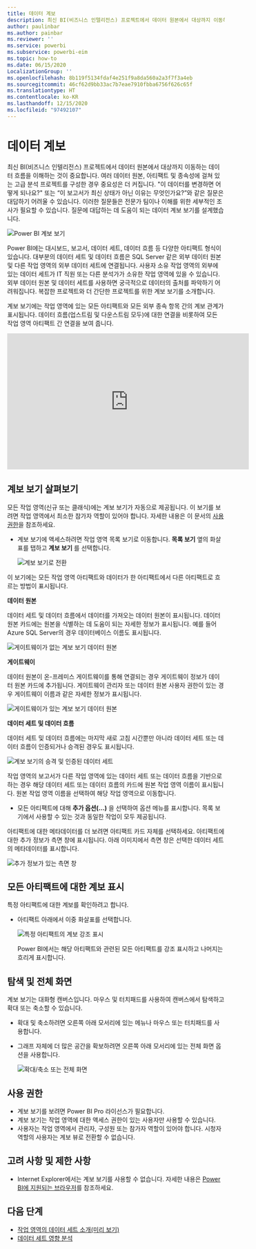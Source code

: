 ```yaml
---
title: 데이터 계보
description: 최신 BI(비즈니스 인텔리전스) 프로젝트에서 데이터 원본에서 대상까지 이동하는 데이터 흐름을 이해하는 것은 많은 고객에게 중요한 과제입니다.
author: paulinbar
ms.author: painbar
ms.reviewer: ''
ms.service: powerbi
ms.subservice: powerbi-eim
ms.topic: how-to
ms.date: 06/15/2020
LocalizationGroup: ''
ms.openlocfilehash: 8b119f5134fdaf4e251f9a8da560a2a3f7f3a4eb
ms.sourcegitcommit: 46cf62d9bb33ac7b7eae7910fbba6756f626c65f
ms.translationtype: HT
ms.contentlocale: ko-KR
ms.lasthandoff: 12/15/2020
ms.locfileid: "97492107"
---
```

# <a name="data-lineage"></a>데이터 계보
최신 BI(비즈니스 인텔리전스) 프로젝트에서 데이터 원본에서 대상까지 이동하는 데이터 흐름을 이해하는 것이 중요합니다. 여러 데이터 원본, 아티팩트 및 종속성에 걸쳐 있는 고급 분석 프로젝트를 구성한 경우 중요성은 더 커집니다. "이 데이터를 변경하면 어떻게 되나요?" 또는 “이 보고서가 최신 상태가 아닌 이유는 무엇인가요?”와 같은 질문은 대답하기 어려울 수 있습니다. 이러한 질문들은 전문가 팀이나 이해를 위한 세부적인 조사가 필요할 수 있습니다. 질문에 대답하는 데 도움이 되는 데이터 계보 보기를 설계했습니다.

![Power BI 계보 보기](media/service-data-lineage/service-data-lineage-view.png)
 
Power BI에는 대시보드, 보고서, 데이터 세트, 데이터 흐름 등 다양한 아티팩트 형식이 있습니다. 대부분의 데이터 세트 및 데이터 흐름은 SQL Server 같은 외부 데이터 원본 및 다른 작업 영역의 외부 데이터 세트에 연결됩니다. 사용자 소유 작업 영역의 외부에 있는 데이터 세트가 IT 직원 또는 다른 분석가가 소유한 작업 영역에 있을 수 있습니다. 외부 데이터 원본 및 데이터 세트를 사용하면 궁극적으로 데이터의 출처를 파악하기 어려워집니다. 복잡한 프로젝트와 더 간단한 프로젝트를 위한 계보 보기를 소개합니다.

계보 보기에는 작업 영역에 있는 모든 아티팩트와 모든 외부 종속 항목 간의 계보 관계가 표시됩니다. 데이터 흐름(업스트림 및 다운스트림 모두)에 대한 연결을 비롯하여 모든 작업 영역 아티팩트 간 연결을 보여 줍니다.    

<iframe width="560" height="315" src="https://www.youtube.com/embed/rUj06dqB98g" frameborder="0" allowfullscreen></iframe>

## <a name="explore-lineage-view"></a>계보 보기 살펴보기

모든 작업 영역(신규 또는 클래식)에는 계보 보기가 자동으로 제공됩니다. 이 보기를 보려면 작업 영역에서 최소한 참가자 역할이 있어야 합니다. 자세한 내용은 이 문서의 [사용 권한](#permissions)을 참조하세요.

* 계보 보기에 액세스하려면 작업 영역 목록 보기로 이동합니다. **목록 보기** 옆의 화살표를 탭하고 **계보 보기** 를 선택합니다.

   ![계보 보기로 전환](media/service-data-lineage/service-data-lineage-view-select.png)

이 보기에는 모든 작업 영역 아티팩트와 데이터가 한 아티팩트에서 다른 아티팩트로 흐르는 방법이 표시됩니다.

**데이터 원본**

데이터 세트 및 데이터 흐름에서 데이터를 가져오는 데이터 원본이 표시됩니다. 데이터 원본 카드에는 원본을 식별하는 데 도움이 되는 자세한 정보가 표시됩니다. 예를 들어 Azure SQL Server의 경우 데이터베이스 이름도 표시됩니다.

![게이트웨이가 없는 계보 보기 데이터 원본](media/service-data-lineage/service-data-lineage-data-source-card.png)
 
**게이트웨이**

데이터 원본이 온-프레미스 게이트웨이를 통해 연결되는 경우 게이트웨이 정보가 데이터 원본 카드에 추가됩니다. 게이트웨이 관리자 또는 데이터 원본 사용자 권한이 있는 경우 게이트웨이 이름과 같은 자세한 정보가 표시됩니다.

![게이트웨이가 있는 계보 보기 데이터 원본](media/service-data-lineage/service-data-lineage-data-gateway-card.png)

**데이터 세트 및 데이터 흐름**
 
데이터 세트 및 데이터 흐름에는 마지막 새로 고침 시간뿐만 아니라 데이터 세트 또는 데이터 흐름이 인증되거나 승격된 경우도 표시됩니다.

![계보 보기의 승격 및 인증된 데이터 세트](media/service-data-lineage/service-data-lineage-promoted-certified.png)
 
작업 영역의 보고서가 다른 작업 영역에 있는 데이터 세트 또는 데이터 흐름을 기반으로 하는 경우 해당 데이터 세트 또는 데이터 흐름의 카드에 원본 작업 영역 이름이 표시됩니다. 원본 작업 영역 이름을 선택하여 해당 작업 영역으로 이동합니다.

* 모든 아티팩트에 대해 **추가 옵션(...)** 을 선택하여 옵션 메뉴를 표시합니다. 목록 보기에서 사용할 수 있는 것과 동일한 작업이 모두 제공됩니다.

아티팩트에 대한 메타데이터를 더 보려면 아티팩트 카드 자체를 선택하세요. 아티팩트에 대한 추가 정보가 측면 창에 표시됩니다. 아래 이미지에서 측면 창은 선택한 데이터 세트의 메타데이터를 표시합니다.

![추가 정보가 있는 측면 창](media/service-data-lineage/service-data-lineage-side-pane.png)
 
## <a name="show-lineage-for-any-artifact"></a>모든 아티팩트에 대한 계보 표시 

특정 아티팩트에 대한 계보를 확인하려고 합니다.

* 아티팩트 아래에서 이중 화살표를 선택합니다.

   ![특정 아티팩트의 계보 강조 표시](media/service-data-lineage/service-data-lineage-specific-artifact.png)

   Power BI에서는 해당 아티팩트와 관련된 모든 아티팩트를 강조 표시하고 나머지는 흐리게 표시합니다. 

## <a name="navigation-and-full-screen"></a>탐색 및 전체 화면 

계보 보기는 대화형 캔버스입니다. 마우스 및 터치패드를 사용하여 캔버스에서 탐색하고 확대 또는 축소할 수 있습니다.

* 확대 및 축소하려면 오른쪽 아래 모서리에 있는 메뉴나 마우스 또는 터치패드를 사용합니다.
* 그래프 자체에 더 많은 공간을 확보하려면 오른쪽 아래 모서리에 있는 전체 화면 옵션을 사용합니다. 

    ![확대/축소 또는 전체 화면](media/service-data-lineage/service-data-lineage-zoom.png)

## <a name="permissions"></a>사용 권한

* 계보 보기를 보려면 Power BI Pro 라이선스가 필요합니다.
* 계보 보기는 작업 영역에 대한 액세스 권한이 있는 사용자만 사용할 수 있습니다.
* 사용자는 작업 영역에서 관리자, 구성원 또는 참가자 역할이 있어야 합니다. 시청자 역할의 사용자는 계보 뷰로 전환할 수 없습니다.


## <a name="considerations-and-limitations"></a>고려 사항 및 제한 사항

- Internet Explorer에서는 계보 보기를 사용할 수 없습니다. 자세한 내용은 [Power BI에 지원되는 브라우저](../fundamentals/power-bi-browsers.md)를 참조하세요.

## <a name="next-steps"></a>다음 단계

* [작업 영역의 데이터 세트 소개(미리 보기)](../connect-data/service-datasets-across-workspaces.md)
* [데이터 세트 영향 분석](service-dataset-impact-analysis.md)
